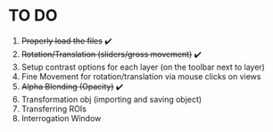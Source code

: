 # TO DO
1. ~~Properly load the files~~ ✔️
2. ~~Rotation/Translation (sliders/gross movement)~~ ✔️
3. Setup contrast options for each layer (on the toolbar next to layer)
4. Fine Movement for rotation/translation via mouse clicks on views
5. ~~Alpha Blending (Opacity)~~ ✔️
6. Transformation obj (importing and saving object)
7. Transferring ROIs
8. Interrogation Window